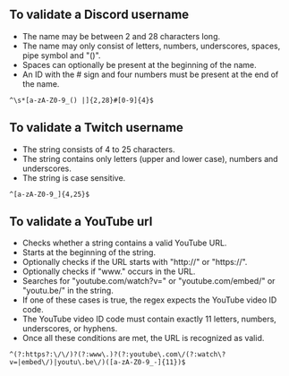 ## To validate a Discord username
+ The name may be between 2 and 28 characters long.
+ The name may only consist of letters, numbers, underscores, spaces, pipe symbol and "()".
+ Spaces can optionally be present at the beginning of the name.
+ An ID with the # sign and four numbers must be present at the end of the name.
```
^\s*[a-zA-Z0-9_() |]{2,28}#[0-9]{4}$
```
## To validate a Twitch username
+ The string consists of 4 to 25 characters.
+ The string contains only letters (upper and lower case), numbers and underscores.
+ The string is case sensitive.
```
^[a-zA-Z0-9_]{4,25}$
```
## To validate a YouTube url
+ Checks whether a string contains a valid YouTube URL.
+ Starts at the beginning of the string.
+ Optionally checks if the URL starts with "http://" or "https://".
+ Optionally checks if "www." occurs in the URL.
+ Searches for "youtube.com/watch?v=" or "youtube.com/embed/" or "youtu.be/" in the string.
+ If one of these cases is true, the regex expects the YouTube video ID code.
+ The YouTube video ID code must contain exactly 11 letters, numbers, underscores, or hyphens.
+ Once all these conditions are met, the URL is recognized as valid.
```
^(?:https?:\/\/)?(?:www\.)?(?:youtube\.com\/(?:watch\?v=|embed\/)|youtu\.be\/)([a-zA-Z0-9_-]{11})$
```

